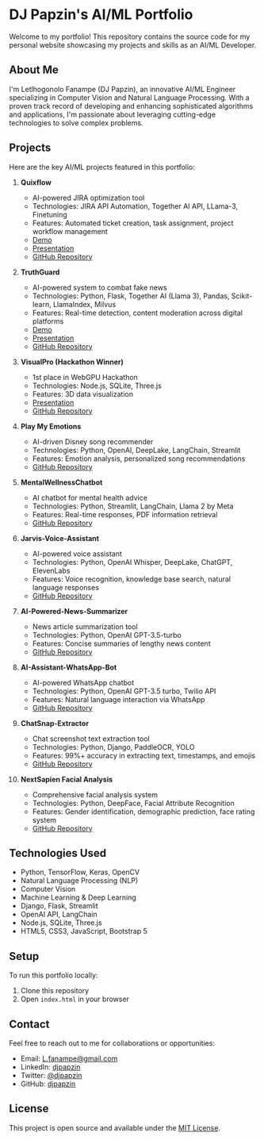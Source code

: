 # DJ Papzin's AI/ML Portfolio

Welcome to my portfolio! This repository contains the source code for my personal website showcasing my projects and skills as an AI/ML Developer.

## About Me

I'm Letlhogonolo Fanampe (DJ Papzin), an innovative AI/ML Engineer specializing in Computer Vision and Natural Language Processing. With a proven track record of developing and enhancing sophisticated algorithms and applications, I'm passionate about leveraging cutting-edge technologies to solve complex problems.

## Projects

Here are the key AI/ML projects featured in this portfolio:

1. **Quixflow**
   - AI-powered JIRA optimization tool
   - Technologies: JIRA API Automation, Together AI API, LLama-3, Finetuning
   - Features: Automated ticket creation, task assignment, project workflow management
   - [Demo](https://quixflow-agile.vercel.app/)
   - [Presentation](https://lablab.ai/event/hack-the-loop/riot-crew/quixflow)
   - [GitHub Repository](https://github.com/djpapzin/quixflow)

2. **TruthGuard**
   - AI-powered system to combat fake news
   - Technologies: Python, Flask, Together AI (Llama 3), Pandas, Scikit-learn, LlamaIndex, Milvus
   - Features: Real-time detection, content moderation across digital platforms
   - [Demo](https://truth-guard-dusky.vercel.app/)
   - [Presentation](https://lablab.ai/event/llama-3-ai-hackathon/truth-defenders/truthguard)
   - [GitHub Repository](https://github.com/djpapzin/TruthGuard-AI-Fake-News-Detection-with-LLM)

3. **VisualPro (Hackathon Winner)**
   - 1st place in WebGPU Hackathon
   - Technologies: Node.js, SQLite, Three.js
   - Features: 3D data visualization
   - [Presentation](https://lablab.ai/event/webgpu-hackathon/tender-ai/visualpro)
   - [GitHub Repository](https://github.com/Fayaz-khani/WebGPU_Hack)

4. **Play My Emotions**
   - AI-driven Disney song recommender
   - Technologies: Python, OpenAI, DeepLake, LangChain, Streamlit
   - Features: Emotion analysis, personalized song recommendations
   - [GitHub Repository](https://github.com/djpapzin/Play-My-Emotions)

5. **MentalWellnessChatbot**
   - AI chatbot for mental health advice
   - Technologies: Python, Streamlit, LangChain, Llama 2 by Meta
   - Features: Real-time responses, PDF information retrieval
   - [GitHub Repository](https://github.com/djpapzin/MentalWellnessChatbot)

6. **Jarvis-Voice-Assistant**
   - AI-powered voice assistant
   - Technologies: Python, OpenAI Whisper, DeepLake, ChatGPT, ElevenLabs
   - Features: Voice recognition, knowledge base search, natural language responses
   - [GitHub Repository](https://github.com/djpapzin/Jarvis-Voice-Assistant)

7. **AI-Powered-News-Summarizer**
   - News article summarization tool
   - Technologies: Python, OpenAI GPT-3.5-turbo
   - Features: Concise summaries of lengthy news content
   - [GitHub Repository](https://github.com/djpapzin/AI-Powered-News-Summarizer)

8. **AI-Assistant-WhatsApp-Bot**
   - AI-powered WhatsApp chatbot
   - Technologies: Python, OpenAI GPT-3.5 turbo, Twilio API
   - Features: Natural language interaction via WhatsApp
   - [GitHub Repository](https://github.com/djpapzin/AI-Assistant-WhatsApp-Bot)

9. **ChatSnap-Extractor**
   - Chat screenshot text extraction tool
   - Technologies: Python, Django, PaddleOCR, YOLO
   - Features: 99%+ accuracy in extracting text, timestamps, and emojis
   - [GitHub Repository](https://github.com/djpapzin/ChatSnap-Extractor)

10. **NextSapien Facial Analysis**
    - Comprehensive facial analysis system
    - Technologies: Python, DeepFace, Facial Attribute Recognition
    - Features: Gender identification, demographic prediction, face rating system
    - [GitHub Repository](https://github.com/djpapzin/NextSapien-Facial-Analysis)

## Technologies Used

- Python, TensorFlow, Keras, OpenCV
- Natural Language Processing (NLP)
- Computer Vision
- Machine Learning & Deep Learning
- Django, Flask, Streamlit
- OpenAI API, LangChain
- Node.js, SQLite, Three.js
- HTML5, CSS3, JavaScript, Bootstrap 5

## Setup

To run this portfolio locally:

1. Clone this repository
2. Open `index.html` in your browser

## Contact

Feel free to reach out to me for collaborations or opportunities:

- Email: L.fanampe@gmail.com
- LinkedIn: [djpapzin](https://linkedin.com/in/djpapzin)
- Twitter: [@djpapzin](https://twitter.com/djpapzin)
- GitHub: [djpapzin](https://github.com/djpapzin)

## License

This project is open source and available under the [MIT License](LICENSE).
